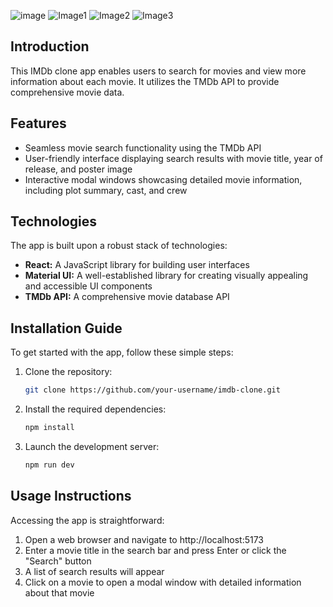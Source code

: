 ![image](https://github.com/3aly/imdb-clone/assets/77078308/2b2f55ce-26e0-44ed-a8ce-dbae4281bda0)
![Image1](https://github.com/3aly/imdb-clone/blob/assets/77078308/0a0264b7-4177-406d-b5d1-0d8d5bafdc8b)
![Image2](https://github.com/3aly/imdb-clone/blob/assets/77078308/5b88e3aa-55e5-4b1e-857e-4964766d9214)
![Image3](https://github.com/3aly/imdb-clone/blob/assets/77078308/e0cb8741-d280-4aa8-aa89-5db9b83f2fc8)


## Introduction

This IMDb clone app enables users to search for movies and view more information about each movie. It utilizes the TMDb API to provide comprehensive movie data.

## Features

- Seamless movie search functionality using the TMDb API
- User-friendly interface displaying search results with movie title, year of release, and poster image
- Interactive modal windows showcasing detailed movie information, including plot summary, cast, and crew

## Technologies

The app is built upon a robust stack of technologies:

- **React:** A JavaScript library for building user interfaces
- **Material UI:** A well-established library for creating visually appealing and accessible UI components
- **TMDb API:** A comprehensive movie database API

## Installation Guide

To get started with the app, follow these simple steps:

1. Clone the repository:

   ```bash
   git clone https://github.com/your-username/imdb-clone.git
   
2. Install the required dependencies:

   ```bash
   npm install
   
3. Launch the development server:

   ```bash
   npm run dev

## Usage Instructions

Accessing the app is straightforward:

1. Open a web browser and navigate to http://localhost:5173
2. Enter a movie title in the search bar and press Enter or click the "Search" button
3. A list of search results will appear
4. Click on a movie to open a modal window with detailed information about that movie
   
